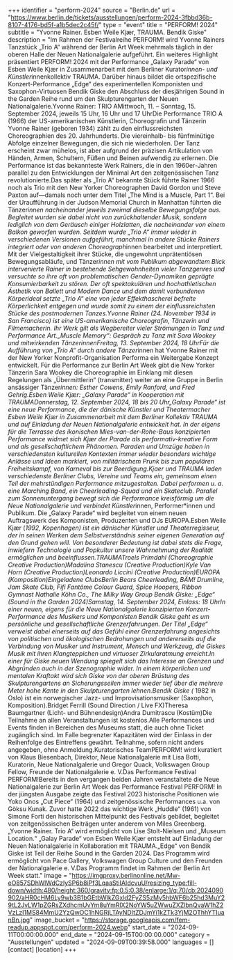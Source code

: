 +++
identifier = "perform-2024"
source = "Berlin.de"
url = "https://www.berlin.de/tickets/ausstellungen/perform-2024-3fbbd36b-8107-4176-bd5f-a1b5dec2c45f/"
type = "event"
title = "PERFORM! 2024"
subtitle = "Yvonne Rainer. Esben Weile Kjær, TRAUMA. Bendik Giske"
description = "Im Rahmen der Festivalreihe PERFORM! wird Yvonne Rainers Tanzstück „Trio A“ während der Berlin Art Week mehrmals täglich in der oberen Halle der Neuen Nationalgalerie aufgeführt. Ein weiteres Highlight präsentiert PERFORM! 2024 mit der Performance „Galaxy Parade“ von Esben Weile Kjær in Zusammenarbeit mit dem Berliner Kurator*innen- und Künstler*innenkollektiv TRAUMA. Darüber hinaus bildet die ortspezifische Konzert-Performance „Edge“ des experimentellen Komponisten und Saxophon-Virtuosen Bendik Giske den Abschluss der diesjährigen Sound in the Garden Reihe rund um den Skulpturengarten der Neuen Nationalgalerie.Yvonne Rainer: TRIO AMittwoch, 11. – Sonntag, 15. September 2024, jeweils 15 Uhr, 16 Uhr und 17 UhrDie Performance TRIO A (1966) der US-amerikanischen Künstlerin, Choreografin und Tänzerin Yvonne Rainer (geboren 1934) zählt zu den einflussreichsten Choreographien des 20. Jahrhunderts. Die viereinhalb- bis fünfminütige Abfolge einzelner Bewegungen, die sich nie wiederholen. Der Tanz erscheint zwar mühelos, ist aber aufgrund der präzisen Artikulation von Händen, Armen, Schultern, Füßen und Beinen aufwendig zu erlernen. Die Performance ist das bekannteste Werk Rainers, die in den 1960er-Jahren parallel zu den Entwicklungen der Minimal Art den zeitgenössischen Tanz revolutionierte.Das später als „Trio A“ bekannte Stück führte Rainer 1966 noch als Trio mit den New Yorker Choreographen David Gordon und Steve Paxton auf––damals noch unter dem Titel „The Mind is a Muscle, Part 1“. Bei der Uraufführung in der Judson Memorial Church in Manhattan führten die Tänzer*innen nacheinander jeweils zweimal dieselbe Bewegungsfolge aus. Begleitet wurden sie dabei nicht von zurückhaltender Musik, sondern lediglich von dem Geräusch einiger Holzlatten, die nacheinander von einem Balkon geworfen wurden. Seitdem wurde „Trio A“ immer wieder in verschiedenen Versionen aufgeführt, manchmal in andere Stücke Rainers integriert oder von anderen Choreograph*innen bearbeitet und interpretiert. Mit der Vielgestaltigkeit ihrer Stücke, die ungewohnt unprätentiösen Bewegungsabläufe, und Tänzer*innen mit vom Publikum abgewandtem Blick intervenierte Rainer in bestehende Sehgewohnheiten vieler Tanzgenres und versuchte so ihre oft von problematischen Gender-Dynamiken geprägte Konsumierbarkeit zu stören. Der oft spektakulären und hochathletischen Ästhetik von Ballett und Modern Dance und dem damit verbundenen Körperideal setzte „Trio A“ eine von jeder Effekthascherei befreite Körperlichkeit entgegen und wurde somit zu einem der einflussreichsten Stücke des postmodernen Tanzes.Yvonne Rainer (*24. November 1934 in San Francisco) ist eine US-amerikanische Choreografin, Tänzerin und Filmemacherin. Ihr Werk gilt als Wegbereiter vieler Strömungen in Tanz und Performance Art.„Muscle Memory“: Gespräch zu Tanz mit Sara Wookey und mitwirkenden Tänzer*innenFreitag, 13. September 2024, 18 UhrFür die Aufführung von „Trio A“ durch andere Tänzer*innen hat Yvonne Rainer mit der New Yorker Nonprofit-Organisation Performa ein Weitergabe Konzept entwickelt. Für die Performance zur Berlin Art Week gibt die New Yorker Tänzerin Sara Wookey die Choreographie im Einklang mit diesen Regelungen als „Übermittlerin“ (transmitter) weiter an eine Gruppe in Berlin ansässiger Tänzer*innen: Esther Cowens, Emily Ranford, und Fred Gehrig.Esben Weile Kjær: „Galaxy Parade“ in Kooperation mit TRAUMADonnerstag, 12. September 2024, 18 bis 20 Uhr„Galaxy Parade“ ist eine neue Performance, die der dänische Künstler und Theatermacher Esben Weile Kjær in Zusammenarbeit mit dem Berliner Kollektiv TRAUMA und auf Einladung der Neuen Nationalgalerie entwickelt hat. In der eigens für die Terrasse des ikonischen Mies-van-der-Rohe-Baus konzipierten Performance widmet sich Kjær der Parade als performativ-kreative Form und als gesellschaftlichem Phänomen. Paraden und Umzüge haben in verschiedensten kulturellen Kontexten immer wieder besonders wichtige Anlässe und Ideen markiert, von militärischem Prunk bis zum populären Freiheitskampf, von Karneval bis zur Beerdigung.Kjaer und TRAUMA laden verschiedenste Berliner Clubs, Vereine und Teams ein, gemeinsam einen Teil der mehrstündigen Performance mitzugestalten. Dabei performen u. a. eine Marching Band, ein Cheerleading-Squad und ein Skateclub. Parallel zum Sonnenuntergang bewegt sich die Performance kreisförmig um die Neue Nationalgalerie und verbindet Künstler*innen, Performer*innen und Publikum. Die „Galaxy Parade“ wird begleitet von einem neuen Auftragswerk des Komponisten, Produzenten und DJs EUROPA.Esben Weile Kjær (*1992, Kopenhagen) ist ein dänischer Künstler und Theaterregisseur, der in seinen Werken dem Selbstverständnis seiner eigenen Generation auf den Grund gehen will. Von besonderer Bedeutung ist dabei stets die Frage, inwiefern Technologie und Popkultur unsere Wahrnehmung der Realität ermöglichen und beeinflussen.TRAUMATroels Primdahl (Choreographie  Creative Production)Madalina Stanescu (Creative Production)Kyle Van Horn (Creative Production)Leonardo Liccini (Creative Production)EUROPA (Komposition)Eingeladene ClubsBerlin Bears Cheerleading, BÄM! Drumline, Jam Skate Club, Fifi Fantôme Colour Guard, Spice Hoopers, Ribbon Gymnast Nathalie Köhn  Co., The Milky Way Group Bendik Giske: „Edge“ (Sound in the Garden 2024)Samstag, 14. September 2024, Einlass: 18 UhrIn einer neuen, eigens für die Neue Nationalgalerie konzipierten Konzert-Performance des Musikers und Komponisten Bendik Giske geht es um persönliche und gesellschaftliche Grenzerfahrungen. Der Titel „Edge“ verweist dabei einerseits auf das Gefühl einer Grenzerfahrung angesichts von politischen und ökologischen Bedrohungen und andererseits auf die Verbindung von Musiker und Instrument, Mensch und Werkzeug, die Giskes Musik mit ihren Klangteppichen und virtuoser Zirkularatmung erreicht.In einer für Giske neuen Wendung spiegelt sich das Interesse an Grenzen und Abgründen auch in der Szenographie wider. In einem körperlichen und mentalen Kraftakt wird sich Giske von der oberen Brüstung des Skulpturengartens an Sicherungsseilen immer wieder tief über die mehrere Meter hohe Kante in den Skulpturengarten lehnen.Bendik Giske (* 1982 in Oslo) ist ein norwegischer Jazz- und Improvisationsmusiker (Saxophon, Komposition).Bridget Ferrill (Sound Direction / Live FX)Theresa Baumgartner (Licht- und Bühnendesign)Andra Dumitrascu (Kostüm)Die Teilnahme an allen Veranstaltungen ist kostenlos.Alle Performances und Events finden in Bereichen des Museums statt, die auch ohne Ticket zugänglich sind. Im Falle begrenzter Kapazitäten wird der Einlass in der Reihenfolge des Eintreffens gewährt. Teilnahme, sofern nicht anders angegeben, ohne Anmeldung.Kuratorisches TeamPERFORM! wird kuratiert von Klaus Biesenbach, Direktor, Neue Nationalgalerie mit Lisa Botti, Kuratorin, Neue Nationalgalerie und Gregor Quack, Volkswagen Group Fellow, Freunde der Nationalgalerie e. V.Das Performance Festival PERFORM!Bereits in den vergangen beiden Jahren veranstaltete die Neue Nationalgalerie zur Berlin Art Week das Performance Festival PERFORM! In der jüngsten Ausgabe zeigte das Festival 2023 historische Positionen wie Yoko Onos „Cut Piece“ (1964) und zeitgenössische Performances u.a. von Göksu Kunak. Zuvor hatte 2022 das wichtige Werk „Huddle“ (1961) von Simone Forti den historischen Mittelpunkt des Festivals gebildet, begleitet von zeitgenössischen Beiträgen unter anderem von Miles Greenberg.„Yvonne Rainer. Trio A“ wird ermöglicht von Lise Stolt-Nielsen und „Museum  Location.“ „Galay Parade“ von Esben Weile Kjær entsteht auf Einladung der Neuen Nationalgalerie in Kollaboration mit TRAUMA.„Edge“ von Bendik Giske ist Teil der Reihe Sound in the Garden 2024. Das Programm wird ermöglicht von Pace Gallery, Volkswagen Group Culture und den Freunden der Nationalgalerie e. V.Das Programm findet im Rahmen der Berlin Art Week statt."
image = "https://imgproxy.berlinonline.net/Mw-eO857SDhWlWdCzlySP6b8iPf3LqaaStiIAIdcvuU/resizing_type:fill-down/width:480/height:360/gravity:fp:0.5:0.38/enlarge:1/q:70/cb:2024090902/aHR0cHM6Ly9wb3B1bGEtbWlkZGxld2FyZS5zMy5hbWF6b25hd3MuY29tL2JvLW1pZGRsZXdhcmUvYm8uYmRlX2NoYW5uZWwuZXZlbnQvaW1hZ2VzLzI1MS84MmU2YzQwOC1hNGRjLTAyNDItZDJmYi1kZTk3YjM2OThhYTIuanBn.jpg"
image_bucket = "https://storage.googleapis.com/fem-readup.appspot.com/perform-2024.webp"
start_date = "2024-09-11T00:00:00.000"
end_date = "2024-09-15T00:00:00.000"
category = "Ausstellungen"
updated = "2024-09-09T00:39:58.000"
languages = []
[contact]
[location]
+++